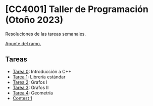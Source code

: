 # [CC4001] Taller de Programación (Otoño 2023)
Resoluciones de las tareas semanales.

[Apunte del ramo.](https://uchile.progcomp.cl/apunte/prologo/introduccion)

## Tareas

- [Tarea 0](tarea0/): Introducción a C++
- [Tarea 1](tarea1/): Librería estándar
- [Tarea 2](tarea2/): Grafos I
- [Tarea 3](tarea3/): Grafos II
- [Tarea 4](tarea4/): Geometría
- [Contest 1](contest1/)
